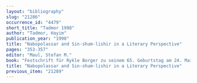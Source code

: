 ```yaml
---
layout: "bibliography"
slug: "21286"
occurrence_id: "4479"
short_title: "Tadmor 1998"
author: "Tadmor, Hayim"
publication_year: "1998"
title: "Nabopolassar and Sin-shum-lishir in a Literary Perspective"
pages: "353-357"
editor: "Maul, Stefan M."
book: "Festschrift für Rykle Borger zu seinem 65. Geburtstag am 24. Mai 1994, Fs. Borger, CM 10 (Groningen)"
title: "Nabopolassar and Sin-shum-lishir in a Literary Perspective"
previous_item: "21289"
---
```


